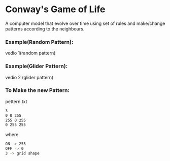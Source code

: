 
# Conway's Game of Life

A computer model that evolve over time using set of rules
and make/change patterns according to the neighbours.

### Example(Random Pattern):
vedio 1(random pattern)

### Example(Glider Pattern):
vedio 2 (glider pattern)

### To Make the new Pattern:

pettern.txt
```bash
3
0 0 255
255 0 255
0 255 255
```
where 
```bash
ON -> 255
OFF -> 0
3 -> grid shape
```


